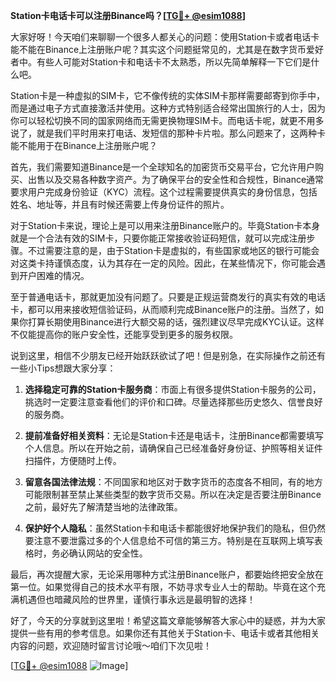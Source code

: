 **Station卡电话卡可以注册Binance吗？[[TG💪+ @esim1088](https://t.me/s/esim1088)]**

大家好呀！今天咱们来聊聊一个很多人都关心的问题：使用Station卡或者电话卡能不能在Binance上注册账户呢？其实这个问题挺常见的，尤其是在数字货币爱好者中。有些人可能对Station卡和电话卡不太熟悉，所以先简单解释一下它们是什么吧。

Station卡是一种虚拟的SIM卡，它不像传统的实体SIM卡那样需要邮寄到你手中，而是通过电子方式直接激活并使用。这种方式特别适合经常出国旅行的人士，因为你可以轻松切换不同的国家网络而无需更换物理SIM卡。而电话卡呢，就更不用多说了，就是我们平时用来打电话、发短信的那种卡片啦。那么问题来了，这两种卡能不能用于在Binance上注册账户呢？

首先，我们需要知道Binance是一个全球知名的加密货币交易平台，它允许用户购买、出售以及交易各种数字资产。为了确保平台的安全性和合规性，Binance通常要求用户完成身份验证（KYC）流程。这个过程需要提供真实的身份信息，包括姓名、地址等，并且有时候还需要上传身份证件的照片。

对于Station卡来说，理论上是可以用来注册Binance账户的。毕竟Station卡本身就是一个合法有效的SIM卡，只要你能正常接收验证码短信，就可以完成注册步骤。不过需要注意的是，由于Station卡是虚拟的，有些国家或地区的银行可能会对这类卡持谨慎态度，认为其存在一定的风险。因此，在某些情况下，你可能会遇到开户困难的情况。

至于普通电话卡，那就更加没有问题了。只要是正规运营商发行的真实有效的电话卡，都可以用来接收短信验证码，从而顺利完成Binance账户的注册。当然了，如果你打算长期使用Binance进行大额交易的话，强烈建议尽早完成KYC认证。这样不仅能提高你的账户安全性，还能享受到更多的服务权限。

说到这里，相信不少朋友已经开始跃跃欲试了吧！但是别急，在实际操作之前还有一些小Tips想跟大家分享：

1. **选择稳定可靠的Station卡服务商**：市面上有很多提供Station卡服务的公司，挑选时一定要注意查看他们的评价和口碑。尽量选择那些历史悠久、信誉良好的服务商。
   
2. **提前准备好相关资料**：无论是Station卡还是电话卡，注册Binance都需要填写个人信息。所以在开始之前，请确保自己已经准备好身份证、护照等相关证件扫描件，方便随时上传。

3. **留意各国法律法规**：不同国家和地区对于数字货币的态度各不相同，有的地方可能限制甚至禁止某些类型的数字货币交易。所以在决定是否要注册Binance之前，最好先了解清楚当地的法律政策。

4. **保护好个人隐私**：虽然Station卡和电话卡都能很好地保护我们的隐私，但仍然要注意不要泄露过多的个人信息给不可信的第三方。特别是在互联网上填写表格时，务必确认网站的安全性。

最后，再次提醒大家，无论采用哪种方式注册Binance账户，都要始终把安全放在第一位。如果觉得自己的技术水平有限，不妨寻求专业人士的帮助。毕竟在这个充满机遇但也暗藏风险的世界里，谨慎行事永远是最明智的选择！

好了，今天的分享就到这里啦！希望这篇文章能够解答大家心中的疑惑，并为大家提供一些有用的参考信息。如果你还有其他关于Station卡、电话卡或者其他相关内容的问题，欢迎随时留言讨论哦～咱们下次见啦！

[[TG💪+ @esim1088](https://t.me/s/esim1088) ![Image](https://i.postimg.cc/4NQfJmqS/Snipaste-2025-05-13-00-14-12.png)]